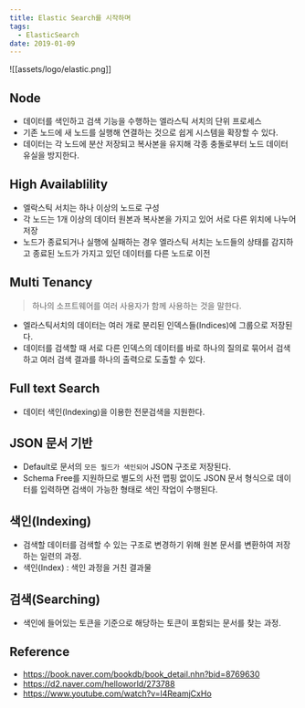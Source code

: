 ```yaml
---
title: Elastic Search를 시작하며
tags:
  - ElasticSearch
date: 2019-01-09
---
```


![[assets/logo/elastic.png]]

## Node
- 데이터를 색인하고 검색 기능을 수행하는 엘라스틱 서치의 단위 프로세스
- 기존 노드에 새 노드를 실행해 연결하는 것으로 쉽게 시스템을 확장할 수 있다.
- 데이터는 각 노드에 분산 저장되고 복사본을 유지해 각종 충돌로부터 노드 데이터 유실을 방지한다.

## High Availablility
- 엘락스틱 서치는 하나 이상의 노드로 구성
- 각 노드는 1개 이상의 데이터 원본과 복사본을 가지고 있어 서로 다른 위치에 나누어 저장
- 노드가 종료되거나 실행에 실패하는 경우 엘라스틱 서치는 노드들의 상태를 감지하고 종료된 노드가 가지고 있던 데이터를 다른 노드로 이전

## Multi Tenancy
> 하나의 소프트웨어를 여러 사용자가 함께 사용하는 것을 말한다.

- 엘라스틱서치의 데이터는 여러 개로 분리된 인덱스들(Indices)에 그룹으로 저장된다.
- 데이터를 검색할 때 서로 다른 인덱스의 데이터를 바로 하나의 질의로 묶어서 검색하고 여러 검색 결과를 하나의 출력으로 도출할 수 있다.

## Full text Search
- 데이터 색인(Indexing)을 이용한 전문검색을 지원한다.

## JSON 문서 기반
- Default로 문서의 `모든 필드가 색인되어` JSON 구조로 저장된다.
- Schema Free를 지원하므로 별도의 사전 맵핑 없이도 JSON 문서 형식으로 데이터를 입력하면 검색이 가능한 형태로 색인 작업이 수행된다.

## 색인(Indexing)
- 검색할 데이터를 검색할 수 있는 구조로 변경하기 위해 원본 문서를 변환하여 저장하는 일련의 과정.
- 색인(Index) : 색인 과정을 거친 결과물

## 검색(Searching)
- 색인에 들어있는 토큰을 기준으로 해당하는 토큰이 포함되는 문서를 찾는 과정.

## Reference
- <https://book.naver.com/bookdb/book_detail.nhn?bid=8769630>
- <https://d2.naver.com/helloworld/273788>
- <https://www.youtube.com/watch?v=l4ReamjCxHo>

